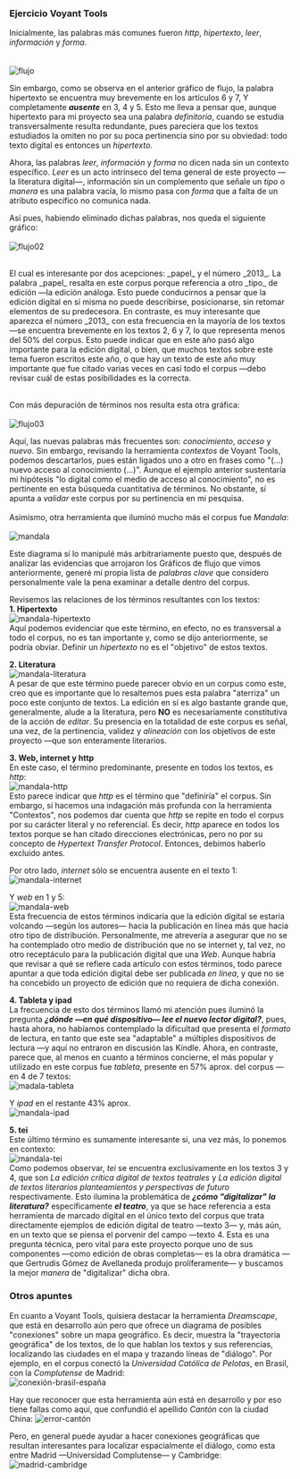 ### Ejercicio Voyant Tools ###

Inicialmente, las palabras más comunes fueron _http_, _hipertexto_, _leer_, _información_ y _forma_. <br/><br/><br/>
![flujo](img/flujo.png)

Sin embargo, como se observa en el anterior gráfico de flujo, la palabra hipertexto se encuentra muy brevemente en los artículos 6 y 7, Y completamente ***ausente*** en 3, 4 y 5. Esto me lleva a pensar que, aunque hipertexto para mi proyecto sea una palabra _definitoria_, cuando se estudia transversalmente resulta redundante, pues pareciera que los textos estudiados la omiten no por su poca pertinencia sino por su obviedad: todo texto digital es entonces un _hipertexto_. <br/>

Ahora, las palabras _leer_, _información_ y _forma_ no dicen nada sin un contexto específico. _Leer_ es un acto intrínseco del tema general de este proyecto —la literatura digital—, información sin un complemento que señale un _tipo_ o _manera_ es una palabra vacía, lo mismo pasa con _forma_ que a falta de un atributo específico no comunica nada. 
<br/>

Así pues, habiendo eliminado dichas palabras, nos queda el siguiente gráfico: <br/><br/>
![flujo02](img/flujo02.png)

<br/>
El cual es interesante por dos acepciones: _papel_ y el número _2013_. La palabra _papel_ resalta en este corpus porque referencia a otro _tipo_ de edición —la edición análoga. Esto puede conducirnos a pensar que la edición digital en sí misma no puede describirse, posicionarse, sin retomar elementos de su predecesora. En contraste, es muy interesante que aparezca el número _2013_ con esta frecuencia en la mayoría de los textos —se encuentra brevemente en los textos 2, 6 y 7, lo que representa menos del 50% del corpus. Esto puede indicar que en este año pasó algo importante para la edición digital, o bien, que muchos textos sobre este tema fueron escritos este año, o que hay un texto de este año muy importante que fue citado varias veces en casi todo el corpus —debo revisar cuál de estas posibilidades es la correcta. 
<br/><br/>

Con más depuración de términos nos resulta esta otra gráfica: <br/><br/>
![flujo03](img/flujo03.png)
<br/>

Aquí, las nuevas palabras más frecuentes son: _conocimiento_, _acceso_ y _nuevo_. Sin embargo, revisando la herramienta _contextos_ de Voyant Tools, podemos descartarlos, pues están ligados uno a otro en frases como "(...) nuevo acceso al conocimiento (...)". Aunque el ejemplo anterior sustentaría mi hipótesis "lo digital como el medio de acceso al conocimiento", no es pertinente en esta búsqueda cuantitativa de términos. No obstante, sí apunta a _validar_ este corpus por su pertinencia en mi pesquisa. 
<br/><br/>
Asimismo, otra herramienta que iluminó mucho más el corpus fue _Mandala_: <br/><br/>
![mandala](img/mandala.png)
<br/>

Este diagrama sí lo manipulé más arbitrariamente puesto que, después de analizar las evidencias que arrojaron los Gráficos de flujo que vimos anteriormente, generé mi propia lista de _palabras clave_ que considero personalmente vale la pena examinar a detalle dentro del corpus.

Revisemos las relaciones de los términos resultantes con los textos: 
<br/>**1. Hipertexto**
<br/>![mandala-hipertexto](img/mandala-hipertexto.png)<br/>
Aquí podemos evidenciar que este término, en efecto, no es transversal a todo el corpus, no es tan importante y, como se dijo anteriormente, se podría obviar. Definir un _hipertexto_ no es el "objetivo" de estos textos. 

**2. Literatura** 
<br/>![mandala-literatura](img/mandala-literatura.png)<br/>
A pesar de que este término puede parecer obvio en un corpus como este, creo que es importante que lo resaltemos pues esta palabra "aterriza" un poco este conjunto de textos. La edición en sí es algo bastante grande que, generalmente, alude a la literatura, pero **NO** es necesariamente constitutiva de la acción de _editar_. Su presencia en la totalidad de este corpus es señal, una vez, de la pertinencia, validez y _alineación_ con los objetivos de este proyecto —que son enteramente literarios.

**3. Web, internet y http** <br/>
En este caso, el término predominante, presente en todos los textos, es _http_: 
<br/>![mandala-http](img/mandala-http.png) <br/>
Esto parece indicar que _http_ es el término que "definiría" el corpus. Sin embargo, si hacemos una indagación más profunda con la herramienta "Contextos", nos podemos dar cuenta que _http_ se repite en todo el corpus por su carácter literal y no referencial. Es decir, _http_ aparece en todos los textos porque se han citado direcciones electrónicas, pero no por su concepto de _Hypertext Transfer Protocol_. Entonces, debimos haberlo excluido antes. <br/>

Por otro lado, _internet_ sólo se encuentra ausente en el texto 1: 
<br/>![mandala-internet](img/mandala-internet.png) <br/>

Y _web_ en 1 y 5: 
<br/>![mandala-web](img/mandala-web.png) <br/>
Esta frecuencia de estos términos indicaría que la edición digital se estaría volcando —según los autores— hacia la publicación en línea más que hacia otro tipo de distribución. Personalmente, me atrevería a asegurar que no se ha contemplado otro medio de distribución que no se internet y, tal vez, no otro receptáculo para la publicación digital que una _Web_. Aunque habría que revisar a qué se refiere cada artículo con estos términos, todo parece apuntar a que toda edición digital debe ser publicada _en línea_, y que no se ha concebido un proyecto de edición que no requiera de dicha conexión.

**4. Tableta y ipad**<br/> 
La frecuencia de esto dos términos llamó mi atención pues iluminó la pregunta ***¿dónde —en qué dispositivo— lee el nuevo lector digital?***, pues, hasta ahora, no habíamos contemplado la dificultad que presenta el _formato_ de lectura, en tanto que este sea "adaptable" a múltiples dispositivos de lectura —y aquí no entraron en discusión las Kindle. 
Ahora, en contraste, parece que, al menos en cuanto a términos concierne, el más popular y utilizado en este corpus fue _tableta_, presente en 57% aprox. del corpus —en 4 de 7 textos:
<br/>![madala-tableta](img/madala-tableta.png)<br/>

Y _ipad_ en el restante 43% aprox.
<br/>![mandala-ipad](img/mandala-ipad.png)<br/>

**5. tei** <br/>
Este último término es sumamente interesante si, una vez más, lo ponemos en contexto:
<br/>![mandala-tei](img/mandala-tei.png)<br/>
Como podemos observar, _tei_ se encuentra exclusivamente en los textos 3 y 4, que son _La edición crítica digital de textos teatrales_ y _La edición digital de textos literarios planteamientos y perspectivas de futuro_ respectivamente. Esto ilumina la problemática de ***¿cómo "digitalizar" la literatura?*** específicamente ***el teatro***, ya que se hace referencia a esta herramienta de marcado digital en el único texto del corpus que trata directamente ejemplos de edición digital de teatro —texto 3— y, más aún, en un texto que se piensa el porvenir del campo —texto 4. Esta es una pregunta técnica, pero vital para este proyecto porque uno de sus componentes —como edición de obras completas— es la obra dramática —que Gertrudis Gómez de Avellaneda produjo prolíferamente— y buscamos la mejor _manera_ de "digitalizar" dicha obra.

### Otros apuntes ###
En cuanto a Voyant Tools, quisiera destacar la herramienta _Dreamscape_, que está en desarrollo aún pero que ofrece un diagrama de posibles "conexiones" sobre un mapa geográfico. Es decir, muestra la "trayectoria geográfica" de los textos, de lo que hablan los textos y sus referencias, localizando las ciudades en el mapa y trazando líneas de "diálogo". Por ejemplo, en el corpus conectó la _Universidad Católica de Pelotas_, en Brasil, con la _Complutense_ de Madrid:
<br/>![conexión-brasil-españa](img/conexión-brasil-españa.png)<br/>

Hay que reconocer que esta herramienta aún está en desarrollo y por eso tiene fallas como aquí, que confundió el apellido _Cantón_ con la ciudad China:
![error-cantón](img/error-cantón.png)

Pero, en general puede ayudar a hacer conexiones geográficas que resultan interesantes para localizar espacialmente el diálogo, como esta entre Madrid —Universidad Complutense— y Cambridge:
![madrid-cambridge](img/madrid-cambidge)
